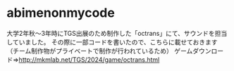 # abimenonmycode
大学2年秋～3年時にTGS出展のため制作した「octrans」にて、サウンドを担当していました。
その際に一部コードを書いたので、こちらに載せておきます（チーム制作物がプライベートで制作が行われているため）
ゲームダウンロード⇒http://mkmlab.net/TGS/2024/game/octrans.html
